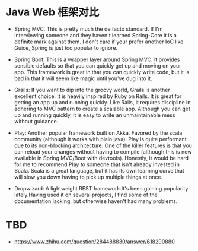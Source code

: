 # Java Web 框架对比

- Spring MVC: This is pretty much the de facto standard. If I'm interviewing someone and they haven't learned Spring-Core it is a definite mark against them. I don't care if your prefer another IoC like Guice, Spring is just too popular to ignore.

- Spring Boot: This is a wrapper layer around Spring MVC. It provides sensible defaults so that you can quickly get up and moving on your app. This framework is great in that you can quickly write code, but it is bad in that it will seem like magic until you've dug into it.

- Grails: If you want to dip into the groovy world, Grails is another excellent choice. It is heavily inspired by Ruby on Rails. It is great for getting an app up and running quickly. Like Rails, it requires discipline in adhering to MVC pattern to create a scalable app. Although you can get up and running quickly, it is easy to write an unmaintainable mess without guidance.

- Play: Another popular framework built on Akka. Favored by the scala community (although it works with plain java). Play is quite performant due to its non-blocking architecture. One of the killer features is that you can reload your changes without having to compile (although this is now available in Spring MVC/Boot with devtools). Honestly, it would be hard for me to recommend Play to someone that isn't already invested in Scala. Scala is a great language, but it has its own learning curve that will slow you down having to pick up multiple things at once.

- Dropwizard: A lightweight REST framework.It's been gaining popularity lately.Having used it on several projects, I find some of the documentation lacking, but otherwise haven't had many problems.

# TBD

- https://www.zhihu.com/question/284488830/answer/618290880
